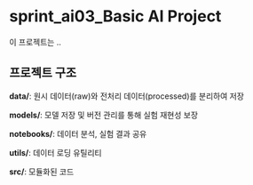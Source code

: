 # sprint_ai03_Basic AI Project
이 프로젝트는 ..

## 프로젝트 구조

**data/**: 원시 데이터(raw)와 전처리 데이터(processed)를 분리하여 저장

**models/**: 모델 저장 및 버전 관리를 통해 실험 재현성 보장

**notebooks/**: 데이터 분석, 실험 결과 공유

**utils/**: 데이터 로딩 유틸리티

**src/**: 모듈화된 코드

